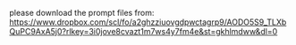 please download the prompt files from: https://www.dropbox.com/scl/fo/a2ghzziuovgdpwctagrp9/AODO5S9_TLXbQuPC9AxA5j0?rlkey=3i0jove8cvazt1m7ws4y7fm4e&st=gkhlmdww&dl=0